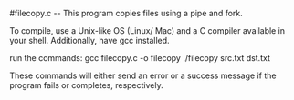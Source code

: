#filecopy.c -- This program copies files using a pipe and fork.

To compile, use a Unix-like OS (Linux/ Mac) and a C compiler available in your shell. Additionally, have gcc installed. 

run the commands:
gcc filecopy.c -o filecopy
./filecopy src.txt dst.txt

These commands will either send an error or a success message if the program fails or completes, respectively. 
